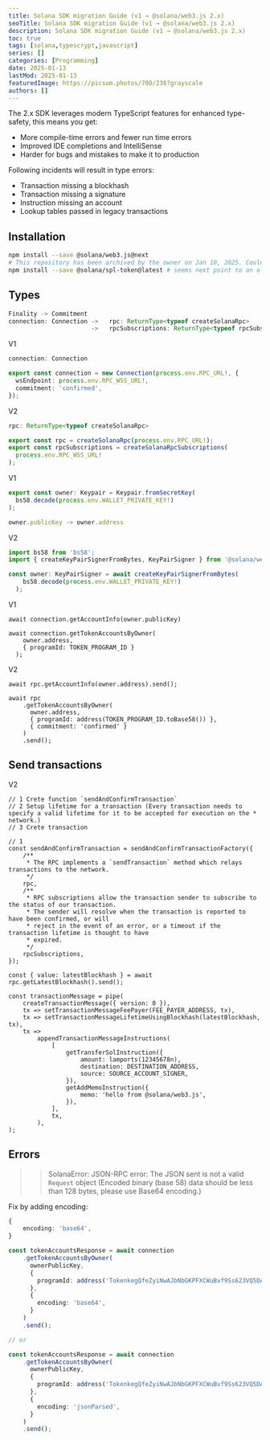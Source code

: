 ```yaml
---
title: Solana SDK migration Guide (v1 → @solana/web3.js 2.x)
seoTitle: Solana SDK migration Guide (v1 → @solana/web3.js 2.x)
description: Solana SDK migration Guide (v1 → @solana/web3.js 2.x)
toc: true
tags: [solana,typescrypt,javascript]
series: []
categories: [Programming]
date: 2025-01-13
lastMod: 2025-01-13
featuredImage: https://picsum.photos/700/238?grayscale
authors: []
---
```


The 2.x SDK leverages modern TypeScript features for enhanced type-safety, this means you get:

- More compile-time errors and fewer run time errors
- Improved IDE completions and IntelliSense
- Harder for bugs and mistakes to make it to production

Following incidents will result in type errors:

- Transaction missing a blockhash
- Transaction missing a signature
- Instruction missing an account
- Lookup tables passed in legacy transactions

## Installation

```bash
npm install --save @solana/web3.js@next
# This repository has been archived by the owner on Jan 10, 2025. Could be skipped
npm install --save @solana/spl-token@latest # seems next point to an old version
```

## Types

```ts
Finality -> Commitment
connection: Connection ->   rpc: ReturnType<typeof createSolanaRpc>
                       ->   rpcSubscriptions: ReturnType<typeof rpcSubscriptions>
```

V1

```ts
connection: Connection

export const connection = new Connection(process.env.RPC_URL!, {
  wsEndpoint: process.env.RPC_WSS_URL!,
  commitment: 'confirmed',
});
```

V2

```ts
rpc: ReturnType<typeof createSolanaRpc>

export const rpc = createSolanaRpc(process.env.RPC_URL!);
export const rpcSubscriptions = createSolanaRpcSubscriptions(
  process.env.RPC_WSS_URL!
);
```

V1

```ts
export const owner: Keypair = Keypair.fromSecretKey(
  bs58.decode(process.env.WALLET_PRIVATE_KEY!)
);

owner.publicKey -> owner.address
```

V2

```ts
import bs58 from 'bs58';
import { createKeyPairSignerFromBytes, KeyPairSigner } from '@solana/web3.js';

const owner: KeyPairSigner = await createKeyPairSignerFromBytes(
    bs58.decode(process.env.WALLET_PRIVATE_KEY!)
  );
```

V1

```
await connection.getAccountInfo(owner.publicKey)

await connection.getTokenAccountsByOwner(
    owner.address,
    { programId: TOKEN_PROGRAM_ID }
  );
```

V2

```
await rpc.getAccountInfo(owner.address).send();

await rpc
    .getTokenAccountsByOwner(
      owner.address,
      { programId: address(TOKEN_PROGRAM_ID.toBase58()) },
      { commitment: 'confirmed' }
    )
    .send();
```

## Send transactions

V2

```
// 1 Crete function `sendAndConfirmTransaction`
// 2 Setup lifetime for a transaction (Every transaction needs to specify a valid lifetime for it to be accepted for execution on the * network.)
// 3 Crete transaction

// 1
const sendAndConfirmTransaction = sendAndConfirmTransactionFactory({
    /**
     * The RPC implements a `sendTransaction` method which relays transactions to the network.
     */
    rpc,
    /**
     * RPC subscriptions allow the transaction sender to subscribe to the status of our transaction.
     * The sender will resolve when the transaction is reported to have been confirmed, or will
     * reject in the event of an error, or a timeout if the transaction lifetime is thought to have
     * expired.
     */
    rpcSubscriptions,
});

const { value: latestBlockhash } = await rpc.getLatestBlockhash().send();

const transactionMessage = pipe(
    createTransactionMessage({ version: 0 }),
    tx => setTransactionMessageFeePayer(FEE_PAYER_ADDRESS, tx),
    tx => setTransactionMessageLifetimeUsingBlockhash(latestBlockhash, tx),
    tx =>
        appendTransactionMessageInstructions(
            [
                getTransferSolInstruction({
                    amount: lamports(12345678n),
                    destination: DESTINATION_ADDRESS,
                    source: SOURCE_ACCOUNT_SIGNER,
                }),
                getAddMemoInstruction({
                    memo: 'hello from @solana/web3.js',
                }),
            ],
            tx,
        ),
);
```

## Errors

>> SolanaError: JSON-RPC error: The JSON sent is not a valid `Request` object (Encoded binary (base 58) data should be less than 128 bytes, please use Base64 encoding.)

Fix by adding encoding:

```ts
{
    encoding: 'base64',
}
```

```ts
const tokenAccountsResponse = await connection
    .getTokenAccountsByOwner(
      ownerPublicKey,
      {
        programId: address('TokenkegQfeZyiNwAJbNbGKPFXCWuBvf9Ss623VQ5DA'),
      },
      {
        encoding: 'base64',
      }
    )
    .send();

// or

const tokenAccountsResponse = await connection
    .getTokenAccountsByOwner(
      ownerPublicKey,
      {
        programId: address('TokenkegQfeZyiNwAJbNbGKPFXCWuBvf9Ss623VQ5DA'),
      },
      {
        encoding: 'jsonParsed',
      }
    )
    .send();
```

